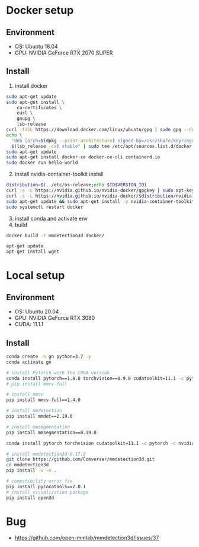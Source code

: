 # Docker setup

## Environment
-   OS: Ubuntu 18.04
-   GPU: NVIDIA GeForce RTX 2070 SUPER

## Install
1. install docker
```bash
sudo apt-get update
sudo apt-get install \
    ca-certificates \
    curl \
    gnupg \
    lsb-release
curl -fsSL https://download.docker.com/linux/ubuntu/gpg | sudo gpg --dearmor -o /usr/share/keyrings/docker-archive-keyring.gpg
echo \
  "deb [arch=$(dpkg --print-architecture) signed-by=/usr/share/keyrings/docker-archive-keyring.gpg] https://download.docker.com/linux/ubuntu \
  $(lsb_release -cs) stable" | sudo tee /etc/apt/sources.list.d/docker.list > /dev/null
sudo apt-get update
sudo apt-get install docker-ce docker-ce-cli containerd.io
sudo docker run hello-world
```
2. install nvidia-container-toolkit install
```bash
distribution=$(. /etc/os-release;echo $ID$VERSION_ID)
curl -s -L https://nvidia.github.io/nvidia-docker/gpgkey | sudo apt-key add -
curl -s -L https://nvidia.github.io/nvidia-docker/$distribution/nvidia-docker.list | sudo tee /etc/apt/sources.list.d/nvidia-docker.list
sudo apt-get update && sudo apt-get install -y nvidia-container-toolkit
sudo systemctl restart docker
```
3. install conda and activate env
4. build
```bash
docker build -t mmdetection3d docker/
```
```bash
apt-get update
apt-get install wget
```
# Local setup

## Environment

-   OS: Ubuntu 20.04
-   GPU: NVIDIA GeForce RTX 3080
-   CUDA: 11.1.1

## Install

```bash
conda create -n gn python=3.7 -y
conda activate gn

# install PyTorch with the CUDA version
conda install pytorch==1.8.0 torchvision==0.9.0 cudatoolkit=11.1 -c pytorch -c nvidia
# pip install mmcv-full

# install mmcv
pip install mmcv-full==1.4.0

# install mmdetection
pip install mmdet==2.19.0

# install mmsegmentation
pip install mmsegmentation==0.19.0

conda install pytorch torchvision cudatoolkit=11.1 -c pytorch -c nvidia

# install mmdetection3d-0.17.0
git clone https://github.com/Comverser/mmdetection3d.git
cd mmdetection3d
pip install -v -e .

# compatibility error fix
pip install pycocotools==2.0.1
# install visualization package
pip install open3d
```

# Bug

-   https://github.com/open-mmlab/mmdetection3d/issues/37
